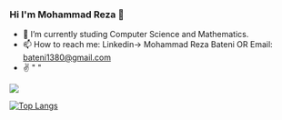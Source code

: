 ### Hi I'm Mohammad Reza 👋


- 🌱 I’m currently studing Computer Science and Mathematics.
- 📫 How to reach me: Linkedin-> Mohammad Reza Bateni OR Email: bateni1380@gmail.com
- ✌ " "

<img src="https://github-readme-stats.vercel.app/api?username=bateni1380&&show_icons=true&title_color=ffffff&icon_color=bb2acf&text_color=daf7dc&bg_color=191919">


[![Top Langs](https://github-readme-stats.vercel.app/api/top-langs/?username=bateni1380&layout=compact)](https://github.com/anuraghazra/github-readme-stats)
